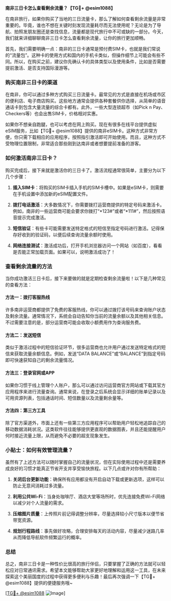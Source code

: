 **南非三日卡怎么查看剩余流量？【TG💪+ @esim1088】**

在南非旅行，如果你购买了当地的三日流量卡，那么了解如何查看剩余流量是非常重要的。毕竟，谁也不想在关键时刻发现流量耗尽而无法使用呢？无论是为了导航、拍照发朋友圈还是查找信息，流量都是现代旅行中不可或缺的一部分。今天，我们就来详细聊聊南非三日卡怎么查看剩余流量，让你的旅行更加顺畅。

首先，我们需要明确一点：南非的三日卡通常是预付费SIM卡，也就是我们常说的“流量包”。这种卡的使用方式和国内的手机卡类似，但操作细节上可能会有些不同。所以，在购买之前，建议你先确认卡的具体类型以及使用条件，比如是否需要提前激活、是否支持国际漫游等。

### **购买南非三日卡的渠道**

在南非，你可以通过多种方式购买三日流量卡。最常见的方式是直接在机场或市区的便利店、电子商店购买。这些地方通常会提供各种套餐供你选择，从简单的语音通话卡到包含大量流量的综合卡都有。此外，一些大型连锁超市（如Pick n Pay、Checkers等）也会出售SIM卡，价格相对实惠。

如果你不想亲自跑腿，也可以考虑在网上购买。现在有很多在线平台提供虚拟eSIM服务，比如【TG💪+ @esim1088】提供的南非eSIM卡。这种方式非常方便，你只需下载相应的应用程序，按照指引激活即可开始使用。而且，这种方式不受物理位置限制，非常适合那些刚到达南非或者想要提前准备的游客。

### **如何激活南非三日卡？**

购买完成后，接下来就是激活你的三日卡了。激活流程通常很简单，主要分为以下几个步骤：

1. **插入SIM卡**：将购买的SIM卡插入手机的SIM卡槽中。如果是eSIM卡，则需要在手机设置中添加新的eSIM配置文件。
   
2. **拨打电话激活**：大多数情况下，你需要拨打运营商提供的特定号码来激活卡。例如，南非的一些运营商可能会要求你拨打“*123#”或者“*111#”，然后按照语音提示完成激活。

3. **短信验证**：有些卡可能需要发送特定格式的短信至指定号码进行激活。记得保存好收到的验证码，以便后续查询流量余额时使用。

4. **网络连接测试**：激活成功后，打开手机浏览器访问一个网站（如百度），看看是否能正常加载页面。如果可以，说明激活成功了！

### **查看剩余流量的方法**

当你成功激活三日卡后，接下来要做的就是定期检查剩余流量啦！以下是几种常见的查看方法：

#### **方法一：拨打客服热线**
许多南非运营商都提供了免费的客服热线，你可以通过拨打该号码来查询账户状态及剩余流量。通常情况下，系统会自动告知你当前的流量余额以及其他相关信息。不过需要注意的是，部分运营商可能会收取小额费用作为查询服务费。

#### **方法二：发送短信**
类似于激活过程中的短信验证环节，很多运营商也允许用户通过发送特定格式的短信来获取流量余额信息。例如，发送“DATA BALANCE”或“BALANCE”到指定号码即可快速获知自己的剩余流量情况。

#### **方法三：登录官网或APP**
如果你习惯于线上管理个人账户，那么可以通过访问运营商官方网站或下载其官方应用程序来进行流量查询。通常来说，在登录之后系统会显示详细的账单记录以及可用资源列表，包括通话时间、短信数量以及流量剩余量等。

#### **方法四：第三方工具**
除了官方渠道外，市面上还有一些第三方应用程序可以帮助用户轻松地追踪自己的移动数据消耗状况。这类软件往往能够提供更直观的数据图表，并且还能提醒用户何时接近流量上限，从而避免不必要的超支现象发生。

### **小贴士：如何有效管理流量？**

虽然有了上述方法可以随时掌握自己的流量状况，但在实际使用过程中还是需要养成良好的习惯才能真正节省开支并享受愉快旅程。以下几点或许对你有所帮助：

1. **关闭后台更新功能**：确保所有应用都没有开启自动下载或更新选项，这样可以防止无意间消耗过多流量。
   
2. **利用公共Wi-Fi**：当身处咖啡厅、酒店大堂等场所时，优先连接免费Wi-Fi网络以减少对个人流量的需求。
   
3. **压缩图片质量**：上传照片前记得调整分辨率，尽量选择较小尺寸版本以便节省带宽资源。
   
4. **规划行程路线**：事先做好攻略，合理安排每天的活动内容，尽量减少迷路几率从而降低导航软件频繁运行的概率。

### **总结**

总之，南非三日卡是一种性价比很高的旅行伴侣，只要掌握了正确的方法就可以轻松应对日常通讯需求。希望本文能够帮助大家更好地理解和运用这一工具，在未来探索这个美丽国度的过程中获得更多便利与乐趣！最后再次强调一下【TG💪+ @esim1088】提供的便捷服务哦~ 

[[TG💪+ @esim1088](https://t.me/s/esim1088) ![Image](https://i.postimg.cc/4NQfJmqS/Snipaste-2025-05-13-00-14-12.png)]